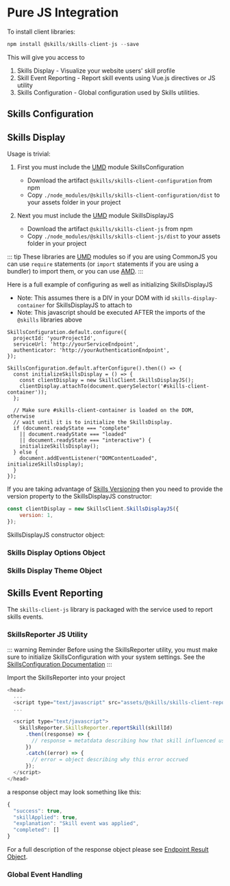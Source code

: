 # Pure JS Integration

To install client libraries:

``` js
npm install @skills/skills-client-js --save
```

This will give you access to 
1. Skills Display - Visualize your website users' skill profile
1. Skill Event Reporting - Report skill events using Vue.js directives or JS utility 
1. Skills Configuration - Global configuration used by Skills utilities.

## Skills Configuration

<import-content path="/skills-client/common/skillsConfiguration/js/clientConfig.html"/>

## Skills Display

<import-content path="/skills-client/common/skillsDisplayIntro.html"/>

Usage is trivial:
1. First you must include the [UMD](https://github.com/umdjs/umd) module SkillsConfiguration
    
    * Download the artifact ```@skills/skills-client-configuration``` from npm
    * Copy ```./node_modules/@skills/skills-client-configuration/dist``` to your assets folder in your project
1. Next you must include the [UMD](https://github.com/umdjs/umd) module SkillsDisplayJS 
  
    * Download the artifact ```@skills/skills-client-js``` from npm
    * Copy ```./node_modules/@skills/skills-client-js/dist``` to your assets folder in your project

::: tip
These libraries are [UMD](https://github.com/umdjs/umd) modules so if you are using CommonJS you can use ```require``` statements (or ```import``` statements if you are using a bundler) to import them, or you can use [AMD](https://github.com/amdjs/amdjs-api).
:::

Here is a full example of configuring as well as initializing SkillsDisplayJS
* Note: This assumes there is a DIV in your DOM with id ```skills-display-container``` for SkillsDisplayJS to attach to
* Note: This javascript should be executed AFTER the imports of the ```@skills``` libraries above

``` js{1-5,9-10,13-14}
SkillsConfiguration.default.configure({
  projectId: 'yourProjectId',
  serviceUrl: 'http://yourServiceEndpoint',
  authenticator: 'http://yourAuthenticationEndpoint',
});

SkillsConfiguration.default.afterConfigure().then(() => {
  const initializeSkillsDisplay = () => {
    const clientDisplay = new SkillsClient.SkillsDisplayJS();
    clientDisplay.attachTo(document.querySelector('#skills-client-container'));
  };

  // Make sure #skills-client-container is loaded on the DOM, otherwise 
  // wait until it is to initialize the SkillsDisplay.
  if (document.readyState === "complete"
    || document.readyState === "loaded"
    || document.readyState === "interactive") {
    initializeSkillsDisplay();
  } else {
    document.addEventListener("DOMContentLoaded", initializeSkillsDisplay);
  }
});
```

If you are taking advantage of [Skills Versioning](/dashboard/user-guide/skills.html#skills-versioning) then you need to provide the version property to 
the SkillsDisplayJS constructor:

``` js
const clientDisplay = new SkillsClient.SkillsDisplayJS({
    version: 1,
});
```

 SkillsDisplayJS constructor object:

<import-content path="/skills-client/common/skillsDisplayArguments.html"/>


### Skills Display Options Object

<import-content path="/skills-client/common/skillsDisplayOptionsObject.html"/>

### Skills Display Theme Object

<import-content path="/skills-client/common/slillsDisplayTheme.html"/>

## Skills Event Reporting

The ```skills-client-js``` library is packaged with the service used to report skills events.

### SkillsReporter JS Utility

::: warning Reminder
Before using the SkillsReporter utility, you must make sure to initialize SkillsConfiguration
with your system settings.  See the [SkillsConfiguration Documentation](/skills-client/js.html#skills-configuration) 
:::

Import the SkillsReporter into your project

``` js
<head>
  ...
  <script type="text/javascript" src="assets/@skills/skills-client-reporter/dist/SkillsReporter.umd.min.js" />
  ...

  <script type="text/javascript">
    SkillsReporter.SkillsReporter.reportSkill(skillId)
      .then((response) => {
        // response = metatdata describing how that skill influenced user's skills posture
      })
      .catch((error) => {
        // error = object describing why this error occrued
      });
  </script>
</head>
```

a response object may look something like this:
``` js
{
  "success": true,
  "skillApplied": true,
  "explanation": "Skill event was applied",
  "completed": []
}
```

For a full description of the response object please see [Endpoint Result Object](/skills-client/endpoints.html#endpoint-result-object).

### Global Event Handling

<import-content path="/skills-client/common/skillsReporter/globalEventHandling.html"/>
